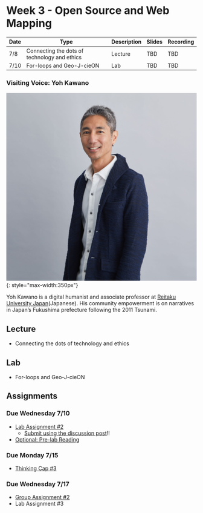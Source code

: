 # Week 3 - Open Source and Web Mapping

Date|Type|Description|Slides|Recording|
|---|----|-----------|------|---------|
|7/8|Connecting the dots of technology and ethics|Lecture|TBD|TBD|
|7/10|For-loops and Geo-J-cieON|Lab|TBD|TBD|

### Visiting Voice: Yoh Kawano

![../media/yohkawano.jpg](../media/yohkawano.jpg){: style="max-width:350px"}

Yoh Kawano is a digital humanist and associate professor at [Reitaku University Japan](https://www.reitaku-u.ac.jp/about/teachers/1776447/)(Japanese). His community empowerment is on narratives in Japan’s Fukushima prefecture following the 2011 Tsunami.

## Lecture

- Connecting the dots of technology and ethics


## Lab

- For-loops and Geo-J-cieON


## Assignments

### Due Wednesday 7/10

- [Lab Assignment #2](../assignments/week2/lab_assignment.md)
  - [Submit using the discussion post](../help/submit.md)!!
- [Optional: Pre-lab Reading](../assignments/week3/prelab.md)

### Due Monday 7/15

- [Thinking Cap #3](../assignments/week3/thinking_cap.md)

### Due Wednesday 7/17

- [Group Assignment #2](../assignments/week2/group_assignment.md)
- Lab Assignment #3
